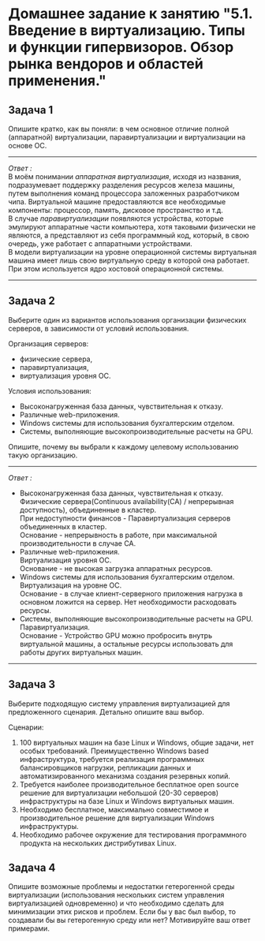
# Домашнее задание к занятию "5.1. Введение в виртуализацию. Типы и функции гипервизоров. Обзор рынка вендоров и областей применения."

## Задача 1

Опишите кратко, как вы поняли: в чем основное отличие полной (аппаратной) виртуализации, паравиртуализации и виртуализации на основе ОС.    

---
_Ответ :_  
В моём понимании _аппаратная виртуализация_, исходя из названия, подразумевает поддержку разделения ресурсов железа 
машины, путем выполнения команд процессора заложенных разработчиком чипа. Виртуальной машине предоставляются все 
необходимые компоненты: процессор, память, дисковое пространство и т.д.  
В случае _паравиртуализации_ появляются устройства, которые эмулируют аппаратные части компьютера, хотя таковыми 
физически не являются, а представляют из себя программный код, который, в свою очередь, уже работает с аппаратными 
устройствами.  
В модели виртуализации на уровне операционной системы виртуальная машина имеет лишь свою виртуальную среду в которой она 
работает. При этом используется ядро хостовой операционной системы.

---
## Задача 2

Выберите один из вариантов использования организации физических серверов, в зависимости от условий использования.

Организация серверов:
- физические сервера,
- паравиртуализация,
- виртуализация уровня ОС.

Условия использования:
- Высоконагруженная база данных, чувствительная к отказу.
- Различные web-приложения.
- Windows системы для использования бухгалтерским отделом.
- Системы, выполняющие высокопроизводительные расчеты на GPU.

Опишите, почему вы выбрали к каждому целевому использованию такую организацию.

---
_Ответ :_  
- Высоконагруженная база данных, чувствительная к отказу.  
Физические сервера(Continuous availability(CA) / непрерывная доступность), объединенные в кластер.  
При недоступности финансов - Паравиртуализация серверов объединенных в кластер.  
Основание - непрерывность в работе, при максимальной производительности в случае CA.
- Различные web-приложения.  
Виртуализация уровня ОС.  
Основание - не высокая загрузка аппаратных ресурсов.
- Windows системы для использования бухгалтерским отделом.
Виртуализация на уровне ОС.  
Основание - в случае клиент-серверного приложения нагрузка в основном ложится на сервер. Нет необходимости расходовать ресурсы. 
- Системы, выполняющие высокопроизводительные расчеты на GPU.  
Паравиртуализация.  
Основание - Устройство GPU можно пробросить внутрь виртуальной машины, а остальные ресурсы использовать для работы других виртуальных машин. 


---
## Задача 3

Выберите подходящую систему управления виртуализацией для предложенного сценария. Детально опишите ваш выбор.

Сценарии:

1. 100 виртуальных машин на базе Linux и Windows, общие задачи, нет особых требований. Преимущественно Windows based инфраструктура, требуется реализация программных балансировщиков нагрузки, репликации данных и автоматизированного механизма создания резервных копий.
2. Требуется наиболее производительное бесплатное open source решение для виртуализации небольшой (20-30 серверов) инфраструктуры на базе Linux и Windows виртуальных машин.
3. Необходимо бесплатное, максимально совместимое и производительное решение для виртуализации Windows инфраструктуры.
4. Необходимо рабочее окружение для тестирования программного продукта на нескольких дистрибутивах Linux.

## Задача 4

Опишите возможные проблемы и недостатки гетерогенной среды виртуализации (использования нескольких систем управления виртуализацией одновременно) и что необходимо сделать для минимизации этих рисков и проблем. Если бы у вас был выбор, то создавали бы вы гетерогенную среду или нет? Мотивируйте ваш ответ примерами.
